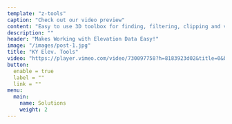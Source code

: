 ```yaml
---
template: "z-tools"
caption: "Check out our video preview"
content: "Easy to use 3D toolbox for finding, filtering, clipping and visualizing point cloud data. Designed by surveying professionals to streamline point cloud workflows and working with point cloud data sets."
description: ""
header: "Makes Working with Elevation Data Easy!"
image: "/images/post-1.jpg"
title: "KY Elev. Tools"
video: "https://player.vimeo.com/video/730097758?h=8183923d02&title=0&byline=0&portrait=0&color=00ab5f"
button:
  enable = true
  label = ""
  link = ""
menu:
  main:
    name: Solutions
    weight: 2
---
```

